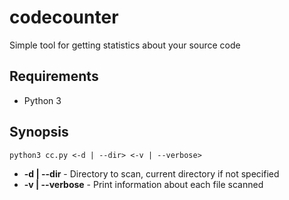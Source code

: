 # codecounter

Simple tool for getting statistics about your source code

## Requirements

- Python 3

## Synopsis

```
python3 cc.py <-d | --dir> <-v | --verbose>
```

- __-d | --dir__ - Directory to scan, current directory if not specified
- __-v | --verbose__ - Print information about each file scanned
